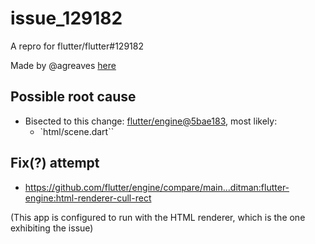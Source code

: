 # issue_129182

A repro for flutter/flutter#129182

Made by @agreaves [here](https://github.com/flutter/flutter/issues/129182#issuecomment-1603770627)

## Possible root cause

* Bisected to this change: [flutter/engine@5bae183](https://github.com/flutter/engine/commit/5bae18365a0142eb38b24d2037d3076057844953), most likely:
  * `html/scene.dart``

## Fix(?) attempt

* https://github.com/flutter/engine/compare/main...ditman:flutter-engine:html-renderer-cull-rect

(This app is configured to run with the HTML renderer, which is the one exhibiting the issue)
